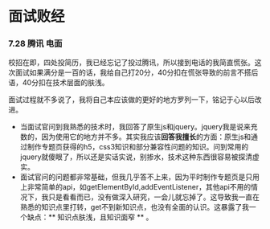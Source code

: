 # 面试败经

### 7.28 腾讯 电面
  校招在即，四处投简历，我已经忘记了投过腾讯，所以接到电话的我简直慌张。这次面试如果满分是一百的话，我给自己打20分，40分扣在慌张导致的前言不搭后语，40分扣在技术层面的肤浅。
  
  面试过程就不多说了，我将自己本应该做的更好的地方罗列一下，铭记于心以后改进。
  
  - 当面试官问到我熟悉的技术时，我回答了原生js和jquery。jquery我是说来充数的，因为使用它的地方并不多。其实我应该**回答我擅长**的方面：原生js和通过制作专题页获得的h5，css3知识和部分兼容性问题的知识。问到常用的jquery就傻眼了，所以还是实话实说，别掺水，技术这种东西很容易被探清虚实。
  - 面试官问的问题都非常基础，但我几乎答不上来，因为平时制作专题页是只用上非常简单的api，如getElementById,addEventListener，其他api不用的情况下，我只是看看而已，没有做深入研究，一会儿就忘掉了。这导致我一直在熟悉的知识点里打转，get不到新知识点，也没有全面的认识。这暴露了我一个缺点：** 知识点肤浅，且知识面窄 ** 。 